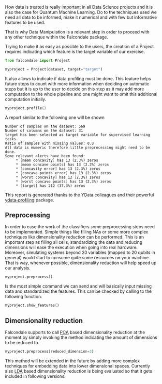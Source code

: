 How data is treated is really important in all Data Science projects and it is also the case for Quantum Machine Learning. Do to the techniques used we need all data to be informed, make it numerical and with few but informative features to be used.

That is why Data Manipulation is a relevant step in order to proceed with any other technique within the Falcondale package.

Trying to make it as easy as possible to the users, the creation of a Project requires indicating which feature is the target variable of our exercise.

```py
from falcondale import Project

myproject = Project(dataset, target="target")
```

It also allows to indicate if data profiling must be done. This feature helps future steps to count with more information when deciding on automatic steps but it is up to the user to decide on this step as it may add more computation to the whole pipeline and one might want to omit this additional computation initially.

```py
myproject.profile()
```

A report similar to the following one will be shown
```
Number of samples on the dataset: 569
Number of columns on the dataset: 31
target has been selected as target variable for supervised learning tasks.
Ratio of samples with missing values: 0.0
All data is numeric therefore little preprocessing might need to be done.
Some relevant alerts have been found:
	 * [mean concavity] has 13 (2.3%) zeros
	 * [mean concave points] has 13 (2.3%) zeros
	 * [concavity error] has 13 (2.3%) zeros
	 * [concave points error] has 13 (2.3%) zeros
	 * [worst concavity] has 13 (2.3%) zeros
	 * [worst concave points] has 13 (2.3%) zeros
	 * [target] has 212 (37.3%) zeros
```
This report is generated thanks to the YData colleagues and their powerful [ydata-profiling](https://github.com/ydataai/ydata-profiling) package.

## Preprocessing

In order to ease the work of the classifiers some preprocessing steps need to be implemented. Simple things like filling NAs or some more complex techniques like dimensionality reduction can be performed. This is an important step as filling all cells, standardizing the data and reducing dimensions will ease the execution when going into real hardware. Moreover, simulating systems beyond 20 variables (mapped to 20 qubits in general) would start to consume quite some resources on your machine. That is way, whenever possible, dimensionality reduction will help speed up our analysis.

```py
myproject.preprocess()
```

Is the most simple command we can send and will basically input missing data and standardized the features. This can be checked by calling to the following function.

```py
myproject.show_features()
```

## Dimensionality reduction

Falcondale supports to call [PCA](https://scikit-learn.org/stable/modules/generated/sklearn.decomposition.PCA.html) based dimensionality reduction at the moment by simply invoking the method indicating the amount of dimensions to be reduced to.

```py
myproject.preprocess(reduced_dimension=3)
```
This method will be extended in the future by adding more complex techniques for embedding data into lower dimensional spaces. Currently also [LDA]() based dimensionality reduction is being evaluated so that it gets included in following versions.